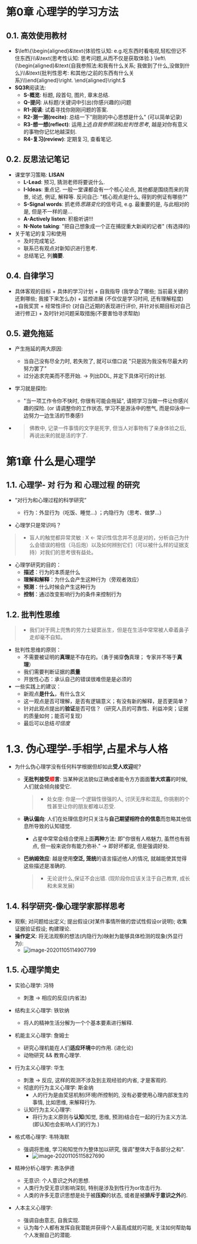 # 第0章 心理学的学习方法

## 0.1. 高效使用教材

- $\left\{\begin{aligned}&\text{体验性认知: e.g.吃东西时看电视,轻松但记不住东西}\\&\text{思考性认知: 思考问题,从而不仅是获取体验.} \left\{\begin{aligned}&\text{自我参照法:和我有什么关系; 我做到了什么,没做到什么}\\&\text{批判性思考: 和其他/之前的东西有什么关系}\\\end{aligned}\right.  \end{aligned}\right.$
- **SQ3R**阅读法:
  - **S-概览**: 标题, 段首句, 图片, 章末总结.
  - **Q-提问**: 从标题/关键词中引出(你感兴趣的)问题 
  - **R1-阅读**: 试着寻找你刚刚问题的答案.
  - **R2-测一测(recite)**: 总结一下"刚刚的中心思想是什么" (可以简单记录)
  - **R3-想一想(reflect)**: 运用上述*自我参照法*和*批判性思考*, 越是对你有意义的事物你记忆地越深刻.
  - **R4-复习(review)**: 定期复习, 查看笔记.

## 0.2. 反思法记笔记

- 课堂学习策略: **LISAN**
  - **L-Lead**: 预习, 猜测老师将要说什么.
  - **I-Ideas**: 重点记. 一般一堂课都会有一个核心论点, 其他都是围绕而来的背景, 论述, 例证, 解释等. 反问自己: "核心观点是什么, 得到的例证有哪些?"
  - **S-Signal words**: 抓老师*思路变化*的信号词, e.g. 最重要的是, 与此相对的是, 但是不一样的是...
  - **A-Actively listen**: 积极听讲!!!
  - **N-Note taking**: "把自己想象成一个正在捕捉重大新闻的记者" (有选择的)
- 关于笔记的复习和使用
  - 及时完成笔记.
  - 联系已有观点对新知识进行思考.
  - 总结笔记, 列**摘要**.

## 0.4. 自律学习

- 具体客观的目标 + 具体的学习计划 + 自我指导 (我学会了哪些; 当前最关键的还剩哪些; 我接下来怎么办) + 监控进展 (不仅仅是学习时间, 还有理解程度) +自我奖赏 + 经常性评价 (对自己近期的表现进行评价, 并针对长期目标对自己进行修正) + 及时针对问题采取措施(不要害怕寻求帮助)

## 0.5. 避免拖延

- 产生拖延的两大原因:

  - 当自己没有尽全力时, 若失败了, 就可以借口说 "只是因为我没有尽最大的努力罢了"
  - 过分追求完美而不愿开始.  $\rightarrow$ 列出DDL, 并定下具体可行的计划.

- 学习就是探险:

  - "当一项工作令你不快时, 你很有可能会拖延", 请把学习当做一件让你感兴趣的探险. (or 请调整你的工作状态, 学习不是游泳中的憋气, 而是仰泳中一边努力一边生活的节奏感!)

- > 佛教中, 记录一件事情的文字是死字, 但当人对事物有了亲身体验之后, 再说出来的就是活的字了.

# 第1章 什么是心理学

## 1.1. 心理学- 对 行为 和 心理过程 的研究

- “对行为和心理过程的科学研究”
  - 行为：外显行为（吃饭、睡觉...) ；内隐行为（思考、做梦...）

- 心理学只是常识吗？

> - 盲人的触觉都异常灵敏 : X $\leftarrow$ 常识性信念并不总是对的，分析自己为什么会错误的相信（马后炮）以及如何辨别它们（可以被什么样的证据支持）对我们的思考很有益处。

- 心理学研究的目的：
  - **描述**：行为的本质是什么
  - **理解和解释**：为什么会产生这种行为（旁观者效应）
  - **预测**：什么时候会产生这种行为
  - **控制**：通过改变影响行为的条件来控制行为

## 1.2. 批判性思维

> - 我们对于网上兜售的劳力士疑窦丛生，但是在生活中常常被人牵着鼻子走却毫不自知。

- 批判性思维的原则：
  - 不需要被证明的**真理**是不存在的。（勇于揭穿**伪**真理； 专家并不等于**真理**）
  - 我们需要判断证据的**质量**
  - 开放性心态：承认自己的错误很难但是是必须的
- 一些实践上的建议：
  - 新观点**是什么**，有什么含义
  - 这一观点是否可理解，是否有逻辑意义；有没有新的解释，是否更简单？
  - 针对此观点提出的**验证**是否可信？（研究人员的可靠性、利益冲突；证据的质量如何；能否可复现）
  - 最后可以总结*可信度*

# 1.3. 伪心理学-手相学,占星术与人格

- 为什么伪心理学没有任何科学根据但却如此**受人欢迎**呢?

  - **无批判接受<font color="red">顺</font>言**: 当某种说法貌似正确或者能令方方面面**皆大欢喜**的时候,人们就会倾向接受它.

    > - 处女座: 你是一个逻辑性很强的人, 讨厌无序和混乱, 你挑剔的个性甚至让你的朋友都难以忍受.

  - **确认偏向**: 人们在处理信息时只关注与**自己期望相符合的信息**而忽略其他信息所导致的认知错觉.

    - 占星中常常会结合使用上面**两种**方法: 即"你很有人格魅力, 虽然也有弱点, 但一般来说你有能力弥补." $\rightarrow$ 即好坏都说, 但是强调好处.

  - **巴纳姆效应**: 越是使用**空泛, 笼统**的语言描述他人的情况, 就越能使其觉得这些描述是准确的.

    > - 无论说什么,保证不会出错. (现阶段你应该关注于自己教育, 成长和未来发展)

## 1.4. 科学研究-像心理学家那样思考

- 观察; 对问题给出定义; 提出假设(对某件事情所做的尝试性假设or说明); 收集证据验证假设; 构建理论.
- **操作定义**: 将无法观察的想法(内隐行为)映射为能够具体检测的现象(外显行为):
  - ![image-20201105114907799](/home/lemon/Workspace/myCheatSheet/Learn/Cognitive/pic/image-20201105114907799.png)

## 1.5. 心理学简史

- 实验心理学: 冯特
  - 刺激 $\rightarrow$ 相应的反应(内省法)
- 结构主义心理学: 铁钦纳
  - 将人的精神生活分解为一个个基本要素进行解释.
- 机能主义心理学: 詹姆士
  - 研究心理机能在人们**适应环境**中的作用. (进化论)
  - 动物研究 && 教育心理学.
- 行为主义心理学: 华生
  - 刺激 $\rightarrow$ 反应, 这样的观测不涉及到主观经验的内省, 才是客观的.
  - 彻底的行为主义心理学: 斯金纳
    - 人的行为是由奖惩机制(环境)所控制的, 没有必要使用心理内部发生的事情, 比如思维, 来解释行为.
  - 认知行为主义心理学: 
    - 将行为主义原则与**认知**(知觉, 思维, 预测)结合在一起的行为主义方法. (即认知也会影响人们的行为.)
- 格式塔心理学: 韦特海默
  - 强调将思维, 学习和知觉作为整体加以研究, 强调"整体大于各部分之和".
    - ![image-20201105115827690](/home/lemon/Workspace/myCheatSheet/Learn/Cognitive/pic/image-20201105115827690.png)

- 精神分析心理学: 弗洛伊德
  - 无意识: 个人意识之外的思想.
  - 人类行为受无意识影响深刻, 特别是涉及到性行为or攻击行为.
  - 人类的许多无意识思想是处于被**压抑**的状态, 或者是被**排斥于意识之外**的.
- 人本主义心理学:
  - 强调自由意志, 自我实现. 
  - 认为每个人都有发挥自我潜能并获得个人最高成就的可能, 关注如何帮助每个人发掘自己的潜能.